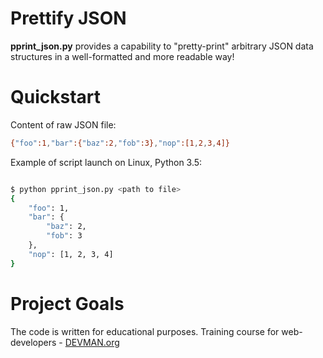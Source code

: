 # Prettify JSON

**pprint_json.py** provides a capability to "pretty-print" arbitrary JSON data structures in a well-formatted and more readable way!

# Quickstart
Content of raw JSON file:

```bash
{"foo":1,"bar":{"baz":2,"fob":3},"nop":[1,2,3,4]}
```
Example of script launch on Linux, Python 3.5:

```bash

$ python pprint_json.py <path to file>
{
    "foo": 1,
    "bar": {
        "baz": 2,
        "fob": 3
    },
    "nop": [1, 2, 3, 4]
}

```

# Project Goals

The code is written for educational purposes. Training course for web-developers - [DEVMAN.org](https://devman.org)
